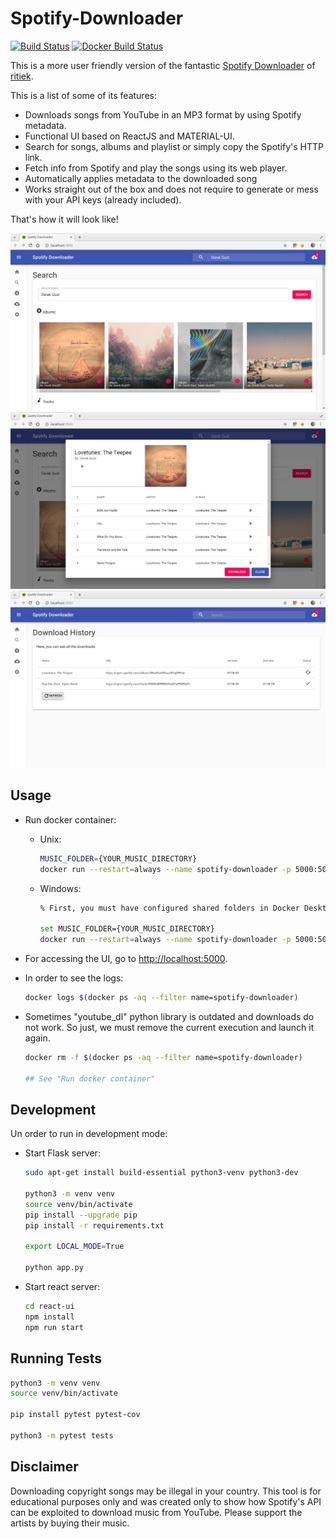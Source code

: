 # Spotify-Downloader

[![Build Status](https://travis-ci.com/alvsanand/spotify-downloader.svg?branch=master)](https://travis-ci.com/alvsanand/spotify-downloader)
[![Docker Build Status](https://img.shields.io/docker/build/alvsanand/spotify-downloader.svg)](https://cloud.docker.com/u/alvsanand/repository/docker/alvsanand/spotify-downloader)

This is a more user friendly version of the fantastic [Spotify Downloader](https://github.com/ritiek/spotify-downloader) of [ritiek](https://github.com/ritiek).

This is a list of some of its features:

- Downloads songs from YouTube in an MP3 format by using Spotify metadata.
- Functional UI based on ReactJS and MATERIAL-UI.
- Search for songs, albums and playlist or simply copy the Spotify's HTTP link.
- Fetch info from Spotify and play the songs using its web player.
- Automatically applies metadata to the downloaded song
- Works straight out of the box and does not require to generate or mess with your API keys (already included).

That's how it will look like!

![snapshot_1](https://github.com/alvsanand/spotify-downloader/raw/master/snapshot_1.png)
![snapshot_2](https://github.com/alvsanand/spotify-downloader/raw/master/snapshot_2.png)
![snapshot_3](https://github.com/alvsanand/spotify-downloader/raw/master/snapshot_3.png)

## Usage

- Run docker container:

  - Unix:

    ``` bash
    MUSIC_FOLDER={YOUR_MUSIC_DIRECTORY}
    docker run --restart=always --name spotify-downloader -p 5000:5000 -u `stat -c "%u:%g" $MUSIC_FOLDER` -d -v $MUSIC_FOLDER:/music alvsanand/spotify-downloader
    ```

  - Windows:

    ``` bash
    % First, you must have configured shared folders in Docker Desktop

    set MUSIC_FOLDER={YOUR_MUSIC_DIRECTORY}
    docker run --restart=always --name spotify-downloader -p 5000:5000 -d -v %MUSIC_FOLDER%:/music alvsanand/spotify-downloader
    ```

- For accessing the UI, go to [http://localhost:5000](http://localhost:5000).
- In order to see the logs:

    ``` bash
    docker logs $(docker ps -aq --filter name=spotify-downloader)
    ```

- Sometimes "youtube_dl" python library is outdated and downloads do not work. So just, we must remove the current execution and launch it again.

    ``` bash
    docker rm -f $(docker ps -aq --filter name=spotify-downloader)

    ## See "Run docker container"
    ```

## Development

Un order to run in development mode:

- Start Flask server:

    ``` bash
    sudo apt-get install build-essential python3-venv python3-dev

    python3 -m venv venv
    source venv/bin/activate
    pip install --upgrade pip
    pip install -r requirements.txt

    export LOCAL_MODE=True

    python app.py
    ```

- Start react server:

    ``` bash
    cd react-ui
    npm install
    npm run start
    ```

## Running Tests

``` bash
python3 -m venv venv
source venv/bin/activate

pip install pytest pytest-cov

python3 -m pytest tests
```

## Disclaimer

Downloading copyright songs may be illegal in your country.
This tool is for educational purposes only and was created only to show
how Spotify's API can be exploited to download music from YouTube.
Please support the artists by buying their music.
